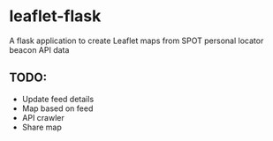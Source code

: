 # leaflet-flask
A flask application to create Leaflet maps from SPOT personal locator beacon API data

TODO:
---
- Update feed details
- Map based on feed
- API crawler
- Share map